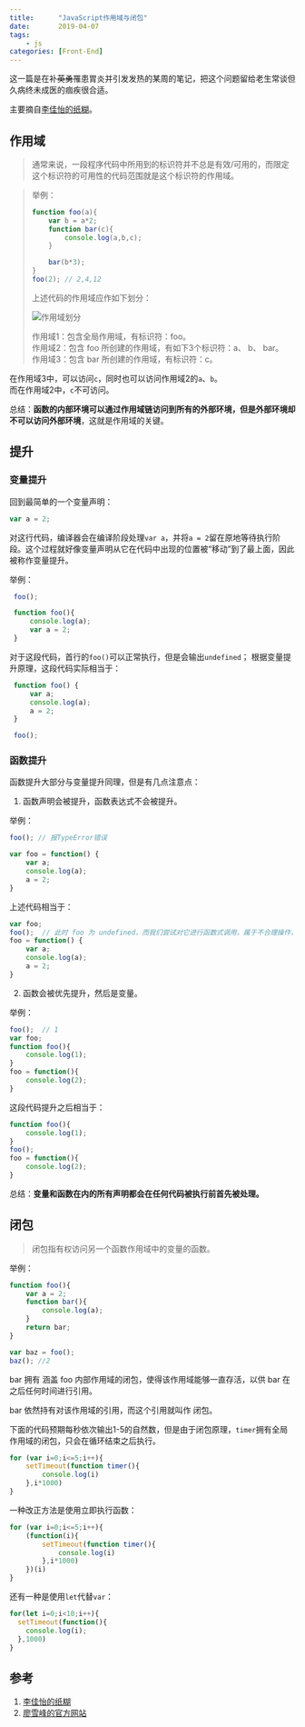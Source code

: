 ```yaml
---
title:      "JavaScript作用域与闭包"
date:       2019-04-07
tags: 
    - js
categories: [Front-End]
---
```


这一篇是在补<del>英勇</del>罹患胃炎并引发发热的某周的笔记，把这个问题留给老生常谈但久病终未成医的痼疾很合适。

主要摘自[李佳怡的纸糊](https://zhuanlan.zhihu.com/p/27110726)。

## 作用域

> 通常来说，一段程序代码中所用到的标识符并不总是有效/可用的，而限定这个标识符的可用性的代码范围就是这个标识符的作用域。  

<!--more-->

> 举例：
> 
> ```javascript
> function foo(a){
>     var b = a*2;
>     function bar(c){
>         console.log(a,b,c);
>     }
> 
>     bar(b*3);
> }
> foo(2); // 2,4,12
> ```
> 
> 上述代码的作用域应作如下划分：
> 
> ![作用域划分](eg.jpg)
> 
> 作用域1：包含全局作用域，有标识符：foo。  
> 作用域2：包含 foo 所创建的作用域，有如下3个标识符：a、 b、 bar。  
> 作用域3：包含 bar 所创建的作用域，有标识符：c。

在作用域3中，可以访问`c`，同时也可以访问作用域2的`a`、`b`。  
而在作用域2中，`c`不可访问。

总结：**函数的内部环境可以通过作用域链访问到所有的外部环境，但是外部环境却不可以访问外部环境**，这就是作用域的关键。

## 提升

### 变量提升

回到最简单的一个变量声明：

```javascript
var a = 2;
```

对这行代码，编译器会在编译阶段处理`var a`，并将`a = 2`留在原地等待执行阶段。这个过程就好像变量声明从它在代码中出现的位置被“移动”到了最上面，因此被称作变量提升。

举例：

```js
 foo();

 function foo(){
     console.log(a);
     var a = 2;
 }
```

对于这段代码，首行的`foo()`可以正常执行，但是会输出`undefined`；
根据变量提升原理，这段代码实际相当于：

```js
 function foo() {
     var a;
     console.log(a);
     a = 2; 
 }

 foo();
```

### 函数提升

函数提升大部分与变量提升同理，但是有几点注意点：

1. 函数声明会被提升，函数表达式不会被提升。

举例：

```js
foo(); // 报TypeError错误

var foo = function() {
    var a;
    console.log(a);
    a = 2; 
}
```

上述代码相当于：

```js
var foo;
foo();  // 此时 foo 为 undefined，而我们尝试对它进行函数式调用，属于不合理操作，报 TypeError 错误。
foo = function() {
    var a;
    console.log(a);
    a = 2; 
}
```

2. 函数会被优先提升，然后是变量。

举例：

```js
foo();  // 1          
var foo;
function foo(){
    console.log(1);
}
foo = function(){
    console.log(2);
}
```

这段代码提升之后相当于：

```js
function foo(){
    console.log(1);
}
foo(); 
foo = function(){
    console.log(2);
}
```

总结：**变量和函数在内的所有声明都会在任何代码被执行前首先被处理。**

## 闭包

> 闭包指有权访问另一个函数作用域中的变量的函数。

举例：

```js
function foo(){
    var a = 2;
    function bar(){
        console.log(a);
    }
    return bar;
}

var baz = foo();
baz(); //2
```

bar 拥有 涵盖 foo 内部作用域的闭包，使得该作用域能够一直存活，以供 bar 在之后任何时间进行引用。

bar 依然持有对该作用域的引用，而这个引用就叫作 闭包。

下面的代码预期每秒依次输出1-5的自然数，但是由于闭包原理，`timer`拥有全局作用域的闭包，只会在循环结束之后执行。

```js
for (var i=0;i<=5;i++){
    setTimeout(function timer(){
        console.log(i)
    },i*1000)
}
```

一种改正方法是使用立即执行函数：

```js
for (var i=0;i<=5;i++){
    (function(i){
        setTimeout(function timer(){
            console.log(i)
        },i*1000)
    })(i)
}
```

还有一种是使用`let`代替`var`：

```js
for(let i=0;i<10;i++){
  setTimeout(function(){
    console.log(i);
  },1000)
}
```

## 参考

1. [李佳怡的纸糊](https://zhuanlan.zhihu.com/p/27110726)
2. [廖雪峰的官方网站](https://www.liaoxuefeng.com/wiki/001434446689867b27157e896e74d51a89c25cc8b43bdb3000/00143449934543461c9d5dfeeb848f5b72bd012e1113d15000)

